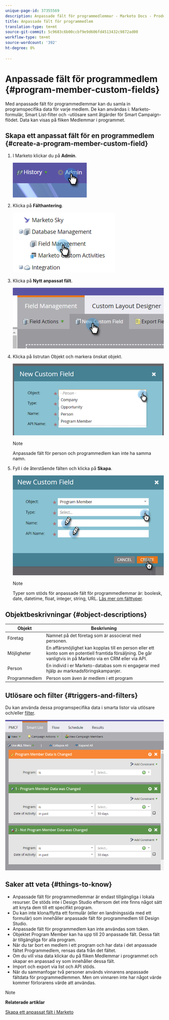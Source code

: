 ```yaml
---
unique-page-id: 37355569
description: Anpassade fält för programmedlemmar - Marketo Docs - Produktdokumentation
title: Anpassade fält för programmedlem
translation-type: tm+mt
source-git-commit: 5c9683c6b00ccbf9e9d606fd4513432c9872ad00
workflow-type: tm+mt
source-wordcount: '392'
ht-degree: 0%

---
```



# Anpassade fält för programmedlem {#program-member-custom-fields}

Med anpassade fält för programmedlemmar kan du samla in programspecifika data för varje medlem. De kan användas i: Marketo-formulär, Smart List-filter och -utlösare samt åtgärder för Smart Campaign-flödet. Data kan visas på fliken Medlemmar i programmet.

## Skapa ett anpassat fält för en programmedlem {#create-a-program-member-custom-field}

1. I Marketo klickar du på **Admin**.

   ![](assets/one.png)

1. Klicka på **Fälthantering**.

   ![](assets/two.png)

1. Klicka på **Nytt anpassat fält**.

   ![](assets/three.png)

1. Klicka på listrutan Objekt och markera önskat objekt.

   ![](assets/four.png)

   >[!NOTE]
   >
   >Anpassade fält för person och programmedlem kan inte ha samma namn.

1. Fyll i de återstående fälten och klicka på **Skapa**.

   ![](assets/five.png)

   >[!NOTE]
   >
   >Typer som stöds för anpassade fält för programmedlemmar är: boolesk, date, datetime, float, integer, string, URL. [Läs mer om fälttyper](http://docs.marketo.com/x/Wwgt).

## Objektbeskrivningar {#object-descriptions}

| Objekt | Beskrivning |
|---|---|
| Företag | Namnet på det företag som är associerat med personen. |
| Möjligheter | En affärsmöjlighet kan kopplas till en person eller ett konto som en potentiell framtida försäljning. De går vanligtvis in på Marketo via en CRM eller via API. |
| Person | En individ i er Marketo-databas som ni engagerar med hjälp av marknadsföringskampanjer. |
| Programmedlem | Person som även är medlem i ett program |

## Utlösare och filter {#triggers-and-filters}

Du kan använda dessa programspecifika data i smarta listor via [](http://docs.marketo.com/x/PoAR)utlösare och/eller [filter](http://docs.marketo.com/x/2YAI).

![](assets/six.png)

## Saker att veta {#things-to-know}

* Anpassade fält för programmedlemmar är endast tillgängliga i lokala resurser. De stöds inte i Design Studio eftersom det inte finns något sätt att knyta dem till ett specifikt program.
* Du kan inte klona/flytta ett formulär (eller en landningssida med ett formulär) som innehåller anpassade fält för programmedlem till Design Studio.
* Anpassade fält för programmedlem kan inte användas som token.
* Objektet Program Member kan ha upp till 20 anpassade fält. Dessa fält är tillgängliga för alla program.
* När du tar bort en medlem i ett program och har data i det anpassade fältet Programmedlem, rensas data från det fältet.
* Om du vill visa data klickar du på fliken Medlemmar i programmet och skapar en anpassad vy som innehåller dessa fält.
* Import och export via [](http://docs.marketo.com/x/egAk)list och [](http://developers.marketo.com/)API stöds.
* När du sammanfogar två personer används vinnarens anpassade fältdata för programmedlemmen. Men om vinnaren inte har något värde kommer förlorarens värde att användas.

>[!NOTE]
>
>**Relaterade artiklar**
>
>[Skapa ett anpassat fält i Marketo](../../../../product-docs/administration/field-management/create-a-custom-field-in-marketo.md)

